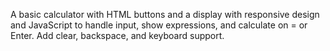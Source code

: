 A basic calculator with HTML buttons and a display with responsive design and JavaScript to handle input, show expressions, 
and calculate on = or Enter. Add clear, backspace, and keyboard support.
